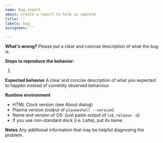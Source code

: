 ```yaml
---
name: Bug report
about: Create a report to help us improve
title: ''
labels: bug
assignees: ''

---
```


**What's wrong?**
Please put a clear and concise description of what the bug is.

**Steps to reproduce the behavior:**  
<!-- Steps -->
1. 


**Expected behavior**
A clear and concise description of what you expected to happen
instead of currently observed behaviour.

**Runtime environment**
 - HTML Clock version (see About dialog)
 - Plasma version (output of `plasmashell --version`)
 - Name and version of OS: (just paste output of `lsb_release -d`)
 - If you use non-standard dock (i.e. Latte), put its name.

**Notes**
Any additional information that may be helpful diagnosing the problem.

